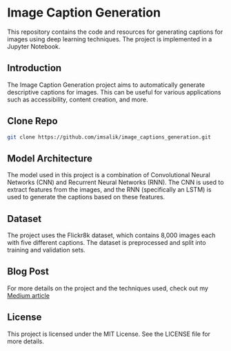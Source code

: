 # Image Caption Generation

This repository contains the code and resources for generating captions for images using deep learning techniques. The project is implemented in a Jupyter Notebook.


## Introduction
The Image Caption Generation project aims to automatically generate descriptive captions for images. This can be useful for various applications such as accessibility, content creation, and more.

## Clone Repo
```bash
git clone https://github.com/imsalik/image_captions_generation.git
```
  
## Model Architecture
The model used in this project is a combination of Convolutional Neural Networks (CNN) and Recurrent Neural Networks (RNN). The CNN is used to extract features from the images, and the RNN (specifically an LSTM) is used to generate the captions based on these features.

## Dataset
The project uses the Flickr8k dataset, which contains 8,000 images each with five different captions. The dataset is preprocessed and split into training and validation sets.

## Blog Post
For more details on the project and the techniques used, check out my [Medium article](https://medium.com/@imsalik/generating-image-captions-using-deep-learning-26744f0ca8aa)

## License
This project is licensed under the MIT License. See the LICENSE file for more details.
